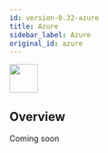 ```yaml
---
id: version-0.32-azure
title: Azure
sidebar_label: Azure
original_id: azure
---
```


<img src="https://renative.org/img/ic_integrations.png" width=50 height=50 />

## Overview

Coming soon
